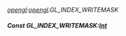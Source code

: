 _[opengl](../../modules/opengl/opengl-module.md):[opengl](../../modules/opengl/opengl-module.md).GL\_INDEX\_WRITEMASK_
##### Const GL\_INDEX\_WRITEMASK:[Int](../../modules/wonkey/wonkey-types-int.md)
